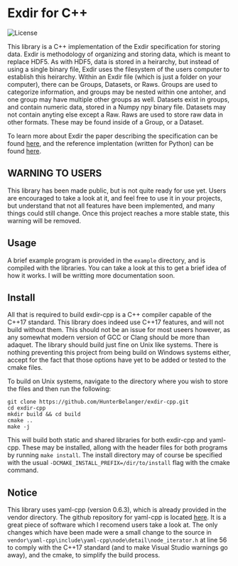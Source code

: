 # Exdir for C++
![License](https://img.shields.io/github/license/HunterBelanger/exdir-cpp.svg)

This library is a C++ implementation of the Exdir specification for storing data.
Exdir is methodology of organizing and storing data, which is meant to replace 
HDF5. As with HDF5, data is stored in a heirarchy, but instead of using a single 
binary file, Exdir uses the filesystem of the users computer to establish this 
heirarchy. Within an Exdir file (which is just a folder on your computer), there
can be Groups, Datasets, or Raws. Groups are used to categorize information, and
groups may be nested within one antoher, and one group may have multiple other
groups as well. Datasets exist in groups, and contain numeric data, stored in a
Numpy npy binary file. Datasets may not contain anyting else except a Raw. Raws
are used to store raw data in other formats. These may be found inside of a
Group, or a Dataset. 

To learn more about Exdir the paper describing the specification can be found 
[here](https://www.frontiersin.org/articles/10.3389/fninf.2018.00016/full), and 
the reference implentation (written for Python) can be found 
[here](https://github.com/CINPLA/exdir).

## WARNING TO USERS
This library has been made public, but is not quite ready for use yet. Users are 
encouraged to take a look at it, and feel free to use it in your projects, but 
understand that not all features have been implemented, and many things could 
still change. Once this project reaches a more stable state, this warning will
be removed.

## Usage
A brief example program is provided in the ```example``` directory, and is 
compiled with the libraries. You can take a look at this to get a brief idea of
how it works. I will be writting more documentation soon.

## Install
All that is required to build exdir-cpp is a C++ compiler capable of the C++17
standard. This library does indeed use C++17 features, and will not build 
without them. This should not be an issue for most useers however, as any 
somewhat modern version of GCC or Clang should be more than adaquet. The 
library should build just fine on Unix  like systems. There is nothing 
preventing this project from being build on Windows systems either, accept for
the fact that those options have yet to be added or tested to the cmake files.

To build on Unix systems, navigate to the directory where you wish to store the 
files and then run the following:
```
git clone https://github.com/HunterBelanger/exdir-cpp.git
cd exdir-cpp
mkdir build && cd build
cmake ..
make -j
```
This will build both static and shared libraries for both exdir-cpp and 
yaml-cpp. These may be installed, allong with the header files for both
programs by running ```make install```. The install directory may of course
be specified with the usual ```-DCMAKE_INSTALL_PREFIX=/dir/to/install``` flag
with the cmake command.

## Notice
This library uses yaml-cpp (version 0.6.3), which is already provided in the 
vendor directory. The github repository for yaml-cpp is located 
[here](https://github.com/jbeder/yaml-cpp). It is a great piece of software 
which I recomend users take a look at. The only changes which have been made
were a small change to the source in 
```vendor\yaml-cpp\include\yaml-cpp\node\detail\node_iterator.h``` at line 56
to comply with the C++17 standard (and to make Visual Studio warnings go away), 
and the cmake, to simplify the build process.